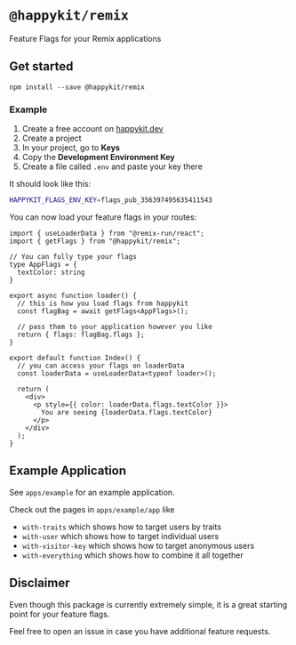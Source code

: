 # `@happykit/remix`

Feature Flags for your Remix applications

## Get started

`npm install --save @happykit/remix`

### Example

1. Create a free account on [happykit.dev](https://happykit.dev)
2. Create a project
3. In your project, go to **Keys**
4. Copy the **Development Environment Key**
5. Create a file called `.env` and paste your key there


It should look like this:

```sh
HAPPYKIT_FLAGS_ENV_KEY=flags_pub_356397495635411543
```


You can now load your feature flags in your routes:

```tsx
import { useLoaderData } from "@remix-run/react";
import { getFlags } from "@happykit/remix";

// You can fully type your flags
type AppFlags = {
  textColor: string
}

export async function loader() {
  // this is how you load flags from happykit
  const flagBag = await getFlags<AppFlags>();

  // pass them to your application however you like
  return { flags: flagBag.flags };
}

export default function Index() {
  // you can access your flags on loaderData
  const loaderData = useLoaderData<typeof loader>();

  return (
    <div>
      <p style={{ color: loaderData.flags.textColor }}>
        You are seeing {loaderData.flags.textColor}
      </p>
    </div>
  );
}
```

## Example Application

See `apps/example` for an example application.

Check out the pages in `apps/example/app` like
- `with-traits` which shows how to target users by traits
- `with-user` which shows how to target individual users
- `with-visitor-key` which shows how to target anonymous users
- `with-everything` which shows how to combine it all together


## Disclaimer

Even though this package is currently extremely simple, it is a great starting point for your feature flags.

Feel free to open an issue in case you have additional feature requests.
